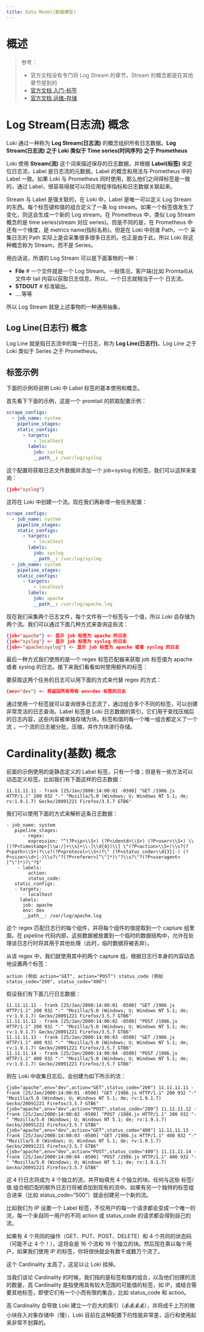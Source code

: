 ```yaml
---
title: Data Model(数据模型)
---
```


# 概述

> 参考：
> 
> - 官方文档没有专门将 Log Stream 的章节，Stream 的概念都是在其他章节提到的
> - [官方文档,入门-标签](https://grafana.com/docs/loki/latest/getting-started/labels/)
> - [官方文档,运维-存储](https://grafana.com/docs/loki/latest/operations/storage/)

# Log Stream(日志流) 概念

Loki 通过一种称为 **Log Stream(日志流)** 的概念组织所有日志数据。**Log Stream(日志流) 之于 Loki 类似于 Time series(时间序列) 之于 Prometheus**

Loki 使用 **Stream(流)** 这个词来描述保存的日志数据，并根据 **Label(标签)** 来定位日志流，Label 是日志流的元数据。Label 的概念和用法与 Prometheus 中的 Label 一致。如果 Loki 与 Prometheus 同时使用，那么他们之间得标签是一致的，通过 Label，很容易得就可以将应用程序指标和日志数据关联起来。

Stream 与 Label 是强关联的，在 Loki 中，Label 是唯一可以定义 Log Stream 的东西。每个标签键和值的组合定义了一条 log stream。如果一个标签值发生了变化，则这会生成一个新的 Log stream。在 Prometheus 中，类似 Log Stream 概念的是 time series(stream 对应 series)。但是不同的是，在 Prometheus 中还有一个维度，是 metrics name(指标名称)。但是在 Loki 中则谁 Path，一个 采集日志的 Path 实际上是会采集很多很多日志的。也正是由于此，所以 Loki 将这种概念称为 Stream，而不是 Series。

用白话说，所谓的 Log Stream 可以是下面事物的一种：

- **File** # 一个文件就是一个 Log Stream。一般情况，客户端(比如 Promtail)从文件中 tail 内容以获取日志信息，所以，一个日志就相当于一个 日志流。
- **STDOUT** # 标准输出。
- ....等等

所以 Log Stream 就是上述事物的一种通用抽象。

## Log Line(日志行) 概念

Log Line 就是指日志流中的每一行日志，称为 **Log Line(日志行)**。Log Line 之于 Loki 类似于 Series 之于 Prometheus。

## 标签示例

下面的示例将说明 Loki 中 Label 标签的基本使用和概念。

首先看下下面的示例，这是一个 promtail 的抓取配置示例：

```yaml
scrape_configs:
  - job_name: system
    pipeline_stages:
    static_configs:
      - targets:
          - localhost
        labels:
          job: syslog
          __path__: /var/log/syslog
```

这个配置将获取日志文件数据并添加一个 job=syslog 的标签，我们可以这样来查询：

```json
{job="syslog"}
```

这将在 Loki 中创建一个流。现在我们再新增一些任务配置：

```yaml
scrape_configs:
  - job_name: system
    pipeline_stages:
    static_configs:
      - targets:
          - localhost
        labels:
          job: syslog
          __path__: /var/log/syslog
  - job_name: system
    pipeline_stages:
    static_configs:
      - targets:
          - localhost
        labels:
          job: apache
          __path__: /var/log/apache.log
```

现在我们采集两个日志文件，每个文件有一个标签与一个值，所以 Loki 会存储为两个流。我们可以通过下面几种方式来查询这些流：

```json
{job="apache"} <- 显示 job 标签为 apache 的日志
{job="syslog"} <- 显示 job 标签为 syslog 的日志
{job=~"apache|syslog"} <- 显示 job 标签为 apache 或者 syslog 的日志
```

最后一种方式我们使用的是一个 regex 标签匹配器来获取 job 标签值为 apache 或者 syslog 的日志。接下来我们看看如何使用额外的标签：

要获取这两个任务的日志可以用下面的方式来代替 regex 的方式：

```json
{env="dev"} <- 将返回所有带有 env=dev 标签的日志
```

通过使用一个标签就可以查询很多日志流了，通过组合多个不同的标签，可以创建非常灵活的日志查询。Label 标签是 Loki 日志数据的索引，它们用于查找压缩后的日志内容，这些内容被单独存储为块。标签和值的每一个唯一组合都定义了一个流 ，一个流的日志被分批，压缩，并作为块进行存储。

# Cardinality(基数) 概念

前面的示例使用的是静态定义的 Label 标签，只有一个值；但是有一些方法可以动态定义标签。比如我们有下面这样的日志数据：

    11.11.11.11 - frank [25/Jan/2000:14:00:01 -0500] "GET /1986.js HTTP/1.1" 200 932 "-" "Mozilla/5.0 (Windows; U; Windows NT 5.1; de; rv:1.9.1.7) Gecko/20091221 Firefox/3.5.7 GTB6"

我们可以使用下面的方式来解析这条日志数据：

    - job_name: system
       pipeline_stages:
          - regex:
            expression: "^(?P<ip>\\S+) (?P<identd>\\S+) (?P<user>\\S+) \\[(?P<timestamp>[\\w:/]+\\s[+\\-]\\d{4})\\] \"(?P<action>\\S+)\\s?(?P<path>\\S+)?\\s?(?P<protocol>\\S+)?\" (?P<status_code>\\d{3}|-) (?P<size>\\d+|-)\\s?\"?(?P<referer>[^\"]*)\"?\\s?\"?(?P<useragent>[^\"]*)?\"?$"
        - labels:
            action:
            status_code:
       static_configs:
       - targets:
          - localhost
         labels:
          job: apache
          env: dev
          __path__: /var/log/apache.log

这个 regex 匹配日志行的每个组件，并将每个组件的值提取到一个 capture 组里面。在 pipeline 代码内部，这些数据被放置到一个临时的数据结构中，允许在处理该日志行时将其用于其他处理（此时，临时数据将被丢弃）。

从该 regex 中，我们就使用其中的两个 capture 组，根据日志行本身的内容动态地设置两个标签：

    action (例如 action="GET", action="POST") status_code (例如 status_code="200", status_code="400")

假设我们有下面几行日志数据：

    11.11.11.11 - frank [25/Jan/2000:14:00:01 -0500] "GET /1986.js HTTP/1.1" 200 932 "-" "Mozilla/5.0 (Windows; U; Windows NT 5.1; de; rv:1.9.1.7) Gecko/20091221 Firefox/3.5.7 GTB6"
    11.11.11.12 - frank [25/Jan/2000:14:00:02 -0500] "POST /1986.js HTTP/1.1" 200 932 "-" "Mozilla/5.0 (Windows; U; Windows NT 5.1; de; rv:1.9.1.7) Gecko/20091221 Firefox/3.5.7 GTB6"
    11.11.11.13 - frank [25/Jan/2000:14:00:03 -0500] "GET /1986.js HTTP/1.1" 400 932 "-" "Mozilla/5.0 (Windows; U; Windows NT 5.1; de; rv:1.9.1.7) Gecko/20091221 Firefox/3.5.7 GTB6"
    11.11.11.14 - frank [25/Jan/2000:14:00:04 -0500] "POST /1986.js HTTP/1.1" 400 932 "-" "Mozilla/5.0 (Windows; U; Windows NT 5.1; de; rv:1.9.1.7) Gecko/20091221 Firefox/3.5.7 GTB6"

则在 Loki 中收集日志后，会创建为如下所示的流：

    {job="apache",env="dev",action="GET",status_code="200"} 11.11.11.11 - frank [25/Jan/2000:14:00:01 -0500] "GET /1986.js HTTP/1.1" 200 932 "-" "Mozilla/5.0 (Windows; U; Windows NT 5.1; de; rv:1.9.1.7) Gecko/20091221 Firefox/3.5.7 GTB6"
    {job="apache",env="dev",action="POST",status_code="200"} 11.11.11.12 - frank [25/Jan/2000:14:00:02 -0500] "POST /1986.js HTTP/1.1" 200 932 "-" "Mozilla/5.0 (Windows; U; Windows NT 5.1; de; rv:1.9.1.7) Gecko/20091221 Firefox/3.5.7 GTB6"
    {job="apache",env="dev",action="GET",status_code="400"} 11.11.11.13 - frank [25/Jan/2000:14:00:03 -0500] "GET /1986.js HTTP/1.1" 400 932 "-" "Mozilla/5.0 (Windows; U; Windows NT 5.1; de; rv:1.9.1.7) Gecko/20091221 Firefox/3.5.7 GTB6"
    {job="apache",env="dev",action="POST",status_code="400"} 11.11.11.14 - frank [25/Jan/2000:14:00:04 -0500] "POST /1986.js HTTP/1.1" 400 932 "-" "Mozilla/5.0 (Windows; U; Windows NT 5.1; de; rv:1.9.1.7) Gecko/20091221 Firefox/3.5.7 GTB6"

这 4 行日志将成为 4 个独立的流，并开始填充 4 个独立的块。任何与这些 标签/值 组合相匹配的额外日志行将被添加到现有的流中。如果有另一个独特的标签组合进来（比如 status_code=“500”）就会创建另一个新的流。

比如我们为 IP 设置一个 Label 标签，不仅用户的每一个请求都会变成一个唯一的流，每一个来自同一用户的不同 action 或 status_code 的请求都会得到自己的流。

如果有 4 个共同的操作（GET、PUT、POST、DELETE）和 4 个共同的状态码（可能不止 4 个！），这将会是 16 个流和 16 个独立的块。然后现在乘以每个用户，如果我们使用 IP 的标签，你将很快就会有数千或数万个流了。

这个 Cardinality 太高了，这足以让 Loki 挂掉。

当我们谈论 Cardinality 的时候，我们指的是标签和值的组合，以及他们创建的流的数量，高 Cardinality 是指使用具有较大范围的可能值的标签，如 IP，或结合需要其他标签，即使它们有一个小而有限的集合，比如 status_code 和 action。

高 Cardinality 会导致 Loki 建立一个巨大的索引（💰💰💰💰），并将成千上万的微小块存入对象存储中（慢），Loki 目前在这种配置下的性能非常差，运行和使用起来非常不划算的。
